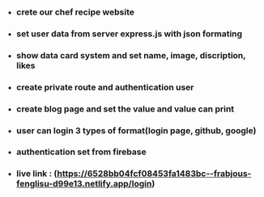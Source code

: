 * ### crete our chef recipe website
* ### set user data from server express.js with json formating
* ### show data card system and set name, image, discription, likes
* ### create private route and authentication user
* ### create blog page and set the value and value can print
* ### user can login 3 types of format(login page, github, google)
* ### authentication set from firebase

* ### live link : (https://6528bb04fcf08453fa1483bc--frabjous-fenglisu-d99e13.netlify.app/login)
